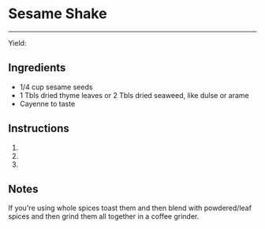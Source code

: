 # Sesame Shake
---
Yield:

## Ingredients
- 1/4 cup sesame seeds
- 1 Tbls dried thyme leaves or 2 Tbls dried seaweed, like dulse or arame
- Cayenne to taste

## Instructions
1. 
2. 
3. 

## Notes

If you're using whole spices toast them and then blend with powdered/leaf spices and then grind them all together in a coffee grinder.
